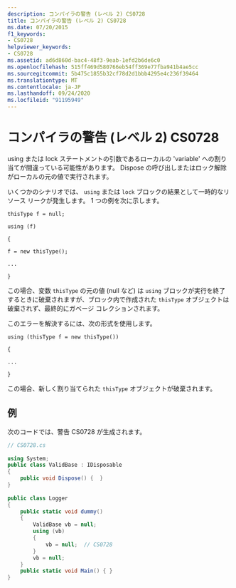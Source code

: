 ```yaml
---
description: コンパイラの警告 (レベル 2) CS0728
title: コンパイラの警告 (レベル 2) CS0728
ms.date: 07/20/2015
f1_keywords:
- CS0728
helpviewer_keywords:
- CS0728
ms.assetid: ad6d860d-bac4-48f3-9eab-1efd2b6de6c0
ms.openlocfilehash: 515ff469d580766eb54ff369e77fba941b4ae5cc
ms.sourcegitcommit: 5b475c1855b32cf78d2d1bbb4295e4c236f39464
ms.translationtype: MT
ms.contentlocale: ja-JP
ms.lasthandoff: 09/24/2020
ms.locfileid: "91195949"
---
```

# <a name="compiler-warning-level-2-cs0728"></a>コンパイラの警告 (レベル 2) CS0728

using または lock ステートメントの引数であるローカルの 'variable' への割り当てが間違っている可能性があります。  Dispose の呼び出しまたはロック解除がローカルの元の値で実行されます。  
  
 いくつかのシナリオでは、 `using` または `lock` ブロックの結果として一時的なリソース リークが発生します。 1 つの例を次に示します。  
  
 `thisType f = null;`  
  
 `using (f)`  
  
 `{`  
  
 `f = new thisType();`  
  
 `...`  
  
 `}`  
  
 この場合、変数 `thisType` の元の値 (null など) は `using` ブロックが実行を終了するときに破棄されますが、ブロック内で作成された `thisType` オブジェクトは破棄されず、最終的にガベージ コレクションされます。  
  
 このエラーを解決するには、次の形式を使用します。  
  
 `using (thisType f = new thisType())`  
  
 `{`  
  
 `...`  
  
 `}`  
  
 この場合、新しく割り当てられた `thisType` オブジェクトが破棄されます。  
  
## <a name="example"></a>例  

 次のコードでは、警告 CS0728 が生成されます。  
  
```csharp
// CS0728.cs  
  
using System;  
public class ValidBase : IDisposable  
{  
    public void Dispose() {  }  
}  
  
public class Logger  
{  
    public static void dummy()  
    {  
        ValidBase vb = null;  
        using (vb)
        {  
            vb = null;  // CS0728  
        }  
        vb = null;  
    }  
    public static void Main() { }  
}  
```
